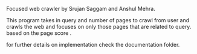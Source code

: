 Focused web crawler by Srujan Saggam and Anshul Mehra.

This program takes in query and number of pages to crawl from user and crawls the web and focuses on only those pages that are related to query. based on the page score .

for further details on implementation check the documentation folder.
